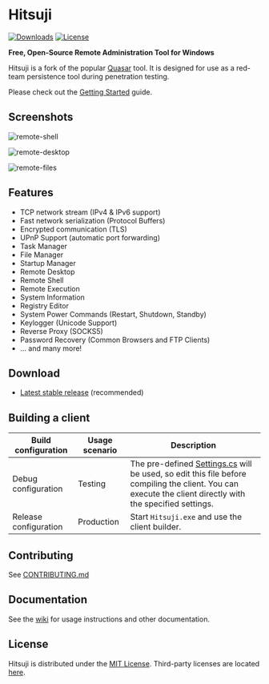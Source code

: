# Hitsuji

[![Downloads](https://img.shields.io/github/downloads/Avlyssna/Hitsuji/total.svg)](https://github.com/Avlyssna/Hitsuji/releases)
[![License](https://img.shields.io/github/license/Avlyssna/Hitsuji.svg)](LICENSE)

**Free, Open-Source Remote Administration Tool for Windows**

Hitsuji is a fork of the popular [Quasar](https://github.com/quasar/Quasar) tool.
It is designed for use as a red-team persistence tool during penetration testing.

Please check out the [Getting Started](https://github.com/quasar/Quasar/wiki/Getting-Started) guide.

## Screenshots

![remote-shell](Images/remote-shell.png)

![remote-desktop](Images/remote-desktop.png)

![remote-files](Images/remote-files.png)

## Features
* TCP network stream (IPv4 & IPv6 support)
* Fast network serialization (Protocol Buffers)
* Encrypted communication (TLS)
* UPnP Support (automatic port forwarding)
* Task Manager
* File Manager
* Startup Manager
* Remote Desktop
* Remote Shell
* Remote Execution
* System Information
* Registry Editor
* System Power Commands (Restart, Shutdown, Standby)
* Keylogger (Unicode Support)
* Reverse Proxy (SOCKS5)
* Password Recovery (Common Browsers and FTP Clients)
* ... and many more!

## Download
* [Latest stable release](https://github.com/Avlyssna/Hitsuji/releases) (recommended)

## Building a client
| Build configuration         | Usage scenario | Description
| ----------------------------|----------------|--------------
| Debug configuration         | Testing        | The pre-defined [Settings.cs](/Hitsuji.Client/Config/Settings.cs) will be used, so edit this file before compiling the client. You can execute the client directly with the specified settings.
| Release configuration       | Production     | Start `Hitsuji.exe` and use the client builder.

## Contributing
See [CONTRIBUTING.md](CONTRIBUTING.md)

## Documentation
See the [wiki](https://github.com/Avlyssna/Hitsuji/wiki) for usage instructions and other documentation.

## License
Hitsuji is distributed under the [MIT License](LICENSE).
Third-party licenses are located [here](Licenses).
